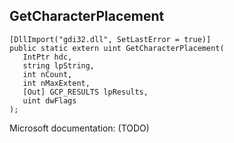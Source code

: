 ## GetCharacterPlacement

```
[DllImport("gdi32.dll", SetLastError = true)]
public static extern uint GetCharacterPlacement(
   IntPtr hdc,
   string lpString,
   int nCount,
   int nMaxExtent,
   [Out] GCP_RESULTS lpResults,
   uint dwFlags
);
```

Microsoft documentation: (TODO)
